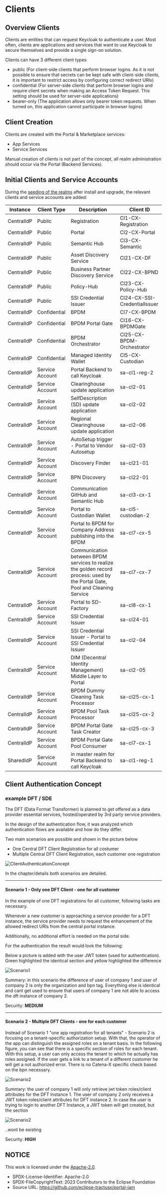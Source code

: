 # Clients

## Overview Clients

Clients are entities that can request Keycloak to authenticate a user. Most often, clients are applications and services that want to use Keycloak to secure themselves and provide a single sign-on solution.

Clients can have 3 different client types

- public (For client-side clients that perform browser logins. As it is not possible to ensure that secrets can be kept safe with client-side clients, it is important to restrict access by configuring correct redirect URIs)
- confidential (For server-side clients that perform browser logins and require client secrets when making an Access Token Request. This setting should be used for server-side applications)
- bearer-only (The application allows only bearer token requests. When turned on, this application cannot participate in browser logins)

## Client Creation

Clients are created with the Portal & Marketplace services:

- App Services
- Service Services

Manual creation of clients is not part of the concept, all realm administration should occur via the Portal (Backend Services).

## Initial Clients and Service Accounts

During the [seeding of the realms](/import/realm-config/) after install and upgrade, the relevant clients and service accounts are added:

| **Instance** | **Client Type** | **Description** | **Client ID** |
|--------------|-----------------|-----------------|---------------|
| CentralIdP | Public | Registration | Cl1-CX-Registration |
| CentralIdP | Public | Portal | Cl2-CX-Portal |
| CentralIdP | Public | Semantic Hub | Cl3-CX-Semantic |
| CentralIdP | Public | Asset Discovery Service | Cl21-CX-DF |
| CentralIdP | Public | Business Partner Discovery Service | Cl22-CX-BPND |
| CentralIdP | Public | Policy-Hub | Cl23-CX-Policy-Hub |
| CentralIdP | Public | SSI Credential Issuer | Cl24-CX-SSI-CredentialIssuer |
| CentralIdP | Confidential | BPDM | Cl7-CX-BPDM |
| CentralIdP | Confidential | BPDM Portal Gate | Cl16-CX-BPDMGate |
| CentralIdP | Confidential | BPDM Orchestrator | Cl25-CX-BPDM-Orchestrator |
| CentralIdP | Confidential | Managed Identity Wallet | Cl5-CX-Custodian |
| CentralIdP | Service Account | Portal Backend to call Keycloak | sa-cl1-reg-2 |
| CentralIdP | Service Account | Clearinghouse update application | sa-cl2-01 |
| CentralIdP | Service Account | SelfDescription (SD) update application | sa-cl2-02 |
| CentralIdP | Service Account | Regional Clearinghouse update application | sa-cl2-06 |
| CentralIdP | Service Account | AutoSetup trigger - Portal to Vendor Autosetup | sa-cl2-03 |
| CentralIdP | Service Account | Discovery Finder | sa-cl21-01 |
| CentralIdP | Service Account | BPN Discovery | sa-cl22-01 |
| CentralIdP | Service Account | Communication GitHub and Semantic Hub | sa-cl3-cx-1 |
| CentralIdP | Service Account | Portal to Custodian Wallet | sa-cl5-custodian-2 |
| CentralIdP | Service Account | Portal to BPDM for Company Address publishing into the BPDM | sa-cl7-cx-5 |
| CentralIdP | Service Account | Communication between BPDM services to realize the golden record process: used by the Portal Gate, Pool and Cleaning Service | sa-cl7-cx-7 |
| CentralIdP | Service Account | Portal to SD-Factory | sa-cl8-cx-1 |
| CentralIdP | Service Account | SSI Credential Issuer | sa-cl24-01 |
| CentralIdP | Service Account | SSI Credential Issuer - Portal to SSI Credential Issuer | sa-cl2-04 |
| CentralIdP | Service Account | DIM (Decentral Identity Management) Middle Layer to Portal | sa-cl2-05 |
| CentralIdP | Service Account | BPDM Dummy Cleaning Task Processor | sa-cl25-cx-1 |
| CentralIdP | Service Account | BPDM Pool Task Processor | sa-cl25-cx-2 |
| CentralIdP | Service Account | BPDM Portal Gate Task Creator | sa-cl25-cx-3 |
| CentralIdP | Service Account | BPDM Portal Gate Pool Consumer | sa-cl7-cx-1 |
| SharedIdP | Service Account | in master realm for Portal Backend to call Keycloak | sa-cl1-reg-1 |

## Client Authentication Concept

### example DFT / SDE

The DFT (Data Format Transformer) is planned to get offered as a data provider essential services, hosted/operated by 3rd party service providers.

In the design of the authentication flow, it was analyzed which authentication flows are available and how do they differ.

Two main scenarios are possible and shown in the picture below

- One Central DFT Client Registration for all costumer
- Multiple Central DFT Client Registration, each customer one registration

![ClientAuthenticationConcept](/docs/static/client-authentication-concept.png)

In the chapter/details both scenarios are detailed.

---

#### Scenario 1 - Only one DFT Client - one for all customer

In the example of one DFT registrations for all customer, following tasks are necessary.

Whenever a new customer is approaching a service provider for a DFT instance, the service provider needs to request the enhancement of the allowed redirect URIs from the central portal instance.

Additionally, no additional effort is needed on the portal side.

For the authentication the result would look the following:

Below a picture is added with the user JWT token (used for authentication). Green highlighted the identical section and yellow highlighted the difference

![Scenario1](/docs/static/scenario1.png)

Summary: in this scenario the difference of user of company 1 and user of company 2 is only the organization and bpn tag. Everything else is identical and cant get used to ensure that users of company 1 are not able to access the dft instance of company 2.

Security: **MEDIUM**

---

#### Scenario 2 - Multiple DFT Clients - one for each customer

Instead of Scenario 1 "one app registration for all tenants" - Scenario 2 is focusing on a tenant-specific authorization setup. With that, the operator of the app can distinguish the assigned roles on a tenant basis. In the following figure, you can see that there is a specific section of roles for each tenant. With this setup, a user can only access the tenant to which he actually has roles assigned. If the user gets a link to a tenant of a different customer he will get a not authorized error. There is no Catena-X specific check based on the bpn necessary.

![Scenario2](/docs/static/scenario2.png)

Summary: the user of company 1 will only retrieve jwt token roles/client attributes for the DFT Instance 1. The user of company 2 only receives a JWT token roles/client attributes for DFT instance 2. In case the user is trying to login to another DFT Instance, a JWT token will get created, but the section

![Scenario2](/docs/static/scenario2-1.png)

..wont be existing

Security: **HIGH**

## NOTICE

This work is licensed under the [Apache-2.0](https://www.apache.org/licenses/LICENSE-2.0).

- SPDX-License-Identifier: Apache-2.0
- SPDX-FileCopyrightText: 2023 Contributors to the Eclipse Foundation
- Source URL: https://github.com/eclipse-tractusx/portal-iam
